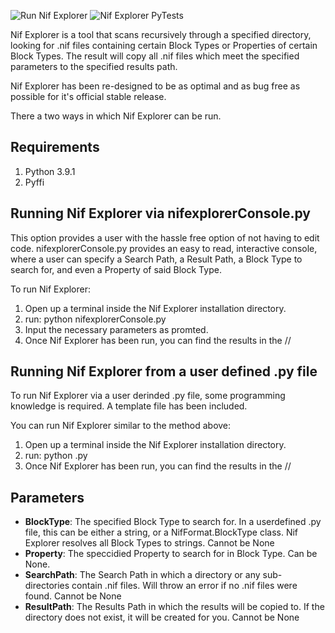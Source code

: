 ![Run Nif Explorer](https://github.com/Dark-Rising-Studios/Nif-Explorer/workflows/Run%20Nif%20Explorer/badge.svg) ![Nif Explorer PyTests](https://github.com/Dark-Rising-Studios/Nif-Explorer/workflows/Nif%20Explorer%20PyTests/badge.svg)

Nif Explorer is a tool that scans recursively through a specified directory, looking for .nif
files containing certain Block Types or Properties of certain Block Types. The result will copy
all .nif files which meet the specified parameters to the specified results path. 

Nif Explorer has been re-designed to be as optimal and as bug free as possible for it's official stable release.

There a two ways in which Nif Explorer can be run. 

Requirements
------------
1.  Python 3.9.1
2.  Pyffi

Running Nif Explorer via nifexplorerConsole.py
----------------------------------------------
This option provides a user with the hassle free option of not having to edit code. nifexplorerConsole.py provides an
easy to read, interactive console, where a user can specify a Search Path, a Result Path, a Block Type to search for, 
and even a Property of said Block Type.

To run Nif Explorer:

1.  Open up a terminal inside the Nif Explorer installation directory.
2.  run: python nifexplorerConsole.py
3.  Input the necessary parameters as promted.
4.  Once Nif Explorer has been run, you can find the results in the <resultspath>/<BlockType>/

Running Nif Explorer from a user defined .py file
-------------------------------------------------
To run Nif Explorer via a user derinded .py file, some programming knowledge is required.
A template file has been included.

You can run Nif Explorer similar to the method above:

1.  Open up a terminal inside the Nif Explorer installation directory.
2.  run: python <userdefinedfile>.py
3.  Once Nif Explorer has been run, you can find the results in the <resultspath>/<BlockType>/

Parameters
----------
* **BlockType**: The specified Block Type to search for. In a userdefined .py file, this can be either a string, or a NifFormat.BlockType class. Nif Explorer resolves all Block Types to strings. Cannot be None
* **Property**: The speccidied Property to search for in Block Type. Can be None. 
* **SearchPath**: The Search Path in which a directory or any sub-directories contain .nif files. Will throw an error if no .nif files were found. Cannot be None
* **ResultPath**: The Results Path in which the results will be copied to. If the directory does not exist, it will be created for you. Cannot be None
